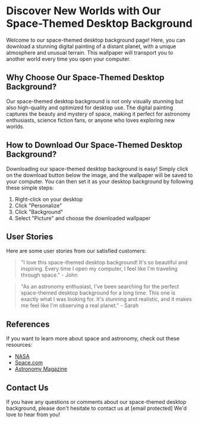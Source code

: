 <!--font:Cinzel Decorative-->

# Discover New Worlds with Our Space-Themed Desktop Background

Welcome to our space-themed desktop background page! Here, you can download a stunning digital painting of a distant planet, with a unique atmosphere and unusual terrain. This wallpaper will transport you to another world every time you open your computer.

## Why Choose Our Space-Themed Desktop Background?

Our space-themed desktop background is not only visually stunning but also high-quality and optimized for desktop use. The digital painting captures the beauty and mystery of space, making it perfect for astronomy enthusiasts, science fiction fans, or anyone who loves exploring new worlds.

## How to Download Our Space-Themed Desktop Background?

Downloading our space-themed desktop background is easy! Simply click on the download button below the image, and the wallpaper will be saved to your computer. You can then set it as your desktop background by following these simple steps:

1. Right-click on your desktop
2. Click "Personalize"
3. Click "Background"
4. Select "Picture" and choose the downloaded wallpaper

## User Stories

Here are some user stories from our satisfied customers:

> "I love this space-themed desktop background! It's so beautiful and inspiring. Every time I open my computer, I feel like I'm traveling through space." - John

> "As an astronomy enthusiast, I've been searching for the perfect space-themed desktop background for a long time. This one is exactly what I was looking for. It's stunning and realistic, and it makes me feel like I'm observing a real planet." - Sarah

## References

If you want to learn more about space and astronomy, check out these resources:

- [NASA](#)
- [Space.com](#)
- [Astronomy Magazine](#)

## Contact Us

If you have any questions or comments about our space-themed desktop background, please don't hesitate to contact us at [email protected] We'd love to hear from you!

<!--

Write me content for website with wallpaper which alt text is:

"A digital painting of a distant planet, with a unique atmosphere and unusual terrain."

The name/title of the page should not be 1:1 copy of the alt text but rather a real content of the website which is using this wallpaper.

- Use markdown format 
- Start with heading
- Heading should be short and concise
- The content should look like a real website 
- The website should not be about the wallpaper, wallpaper is just a related background
- Heading should be contain work "wallpaper" or "background"
- Include real sections like references, contact, user stories, etc. use things relevant to the page purpose.
- Feel free to use structure like headings, bullets, numbering, blockquotes, paragraphs, horizontal lines, etc.
- You can use formatting like bold or _italic_
- You can include UTF-8 emojis
- Links should be only #hash anchors (and you can refer to the document itself)
- Do not include images


---


# Discover New Worlds with Our Space-Themed Desktop Background

Welcome to our space-themed desktop background page! Here, you can download a stunning digital painting of a distant planet, with a unique atmosphere and unusual terrain. This wallpaper will transport you to another world every time you open your computer.

## Why Choose Our Space-Themed Desktop Background?

Our space-themed desktop background is not only visually stunning but also high-quality and optimized for desktop use. The digital painting captures the beauty and mystery of space, making it perfect for astronomy enthusiasts, science fiction fans, or anyone who loves exploring new worlds.

## How to Download Our Space-Themed Desktop Background?

Downloading our space-themed desktop background is easy! Simply click on the download button below the image, and the wallpaper will be saved to your computer. You can then set it as your desktop background by following these simple steps:

1. Right-click on your desktop
2. Click "Personalize"
3. Click "Background"
4. Select "Picture" and choose the downloaded wallpaper

## User Stories

Here are some user stories from our satisfied customers:

> "I love this space-themed desktop background! It's so beautiful and inspiring. Every time I open my computer, I feel like I'm traveling through space." - John

> "As an astronomy enthusiast, I've been searching for the perfect space-themed desktop background for a long time. This one is exactly what I was looking for. It's stunning and realistic, and it makes me feel like I'm observing a real planet." - Sarah

## References

If you want to learn more about space and astronomy, check out these resources:

- [NASA](#)
- [Space.com](#)
- [Astronomy Magazine](#)

## Contact Us

If you have any questions or comments about our space-themed desktop background, please don't hesitate to contact us at [email protected] We'd love to hear from you!

-->
